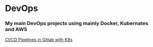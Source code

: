 # DevOps
### My main DevOps projects using mainly Docker, Kubernates and AWS

[CI/CD Pipelines in Gitlab with K8s](https://gitlab.com/lucasgarciadev22/ci_cd_kubernates)
